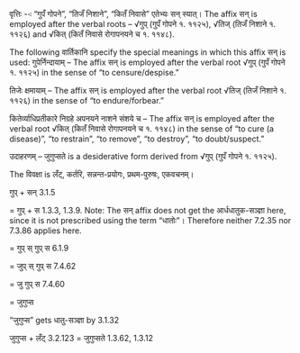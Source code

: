 

वृत्तिः --ः “गुपँ गोपने”, “तिजँ निशाने”, “कितँ निवासे” एतेभ्यः सन् स्यात्। The affix सन् is employed after the verbal roots – √गुप् (गुपँ गोपने १. ११२५), √तिज् (तिजँ निशाने १. ११२६) and √कित् (कितँ निवासे रोगापनयने च १. ११४८).


The following वार्तिकानि specify the special meanings in which this affix सन् is used:
गुपेर्निन्दायाम् – The affix सन् is employed after the verbal root √गुप् (गुपँ गोपने १. ११२५) in the sense of “to censure/despise.”

तिजेः क्षमायाम् – The affix सन् is employed after the verbal root √तिज् (तिजँ निशाने १. ११२६) in the sense of “to endure/forbear.”

कितेर्व्याधिप्रतीकारे निग्रहे अपनयने नाशने संशये च – The affix सन् is employed after the verbal root √कित् (कितँ निवासे रोगापनयने च १. ११४८) in the sense of “to cure (a disease)”, “to restrain”, “to remove”, “to destroy”, “to doubt/suspect.”


उदाहरणम् – जुगुप्सते is a desiderative form derived from √गुप् (गुपँ गोपने १. ११२५).


The विवक्षा is लँट्, कर्तरि, सन्नन्त-प्रयोगः, प्रथम-पुरुषः, एकवचनम्।

गुप् + सन् 3.1.5

= गुप् + स 1.3.3, 1.3.9. Note: The सन् affix does not get the आर्धधातुक-सञ्ज्ञा here, since it is not prescribed using the term “धातोः”। Therefore neither 7.2.35 nor 7.3.86 applies here.

= गुप् स् गुप् स 6.1.9

= जुप् स् गुप् स 7.4.62

= जु गुप् स 7.4.60

= जुगुप्स

“जुगुप्स” gets धातु-सञ्ज्ञा by 3.1.32


जुगुप्स + लँट् 3.2.123 = जुगुप्सते 1.3.62, 1.3.12

